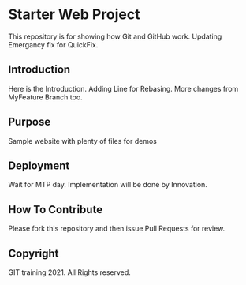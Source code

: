 # Starter Web Project

This repository is for showing how Git and GitHub work. Updating Emergancy fix for QuickFix.

## Introduction 
Here is the Introduction. Adding Line for Rebasing. More changes from MyFeature Branch too.

## Purpose
Sample website with plenty of files for demos

## Deployment 
Wait for MTP day. Implementation will be done by Innovation.

## How To Contribute

Please fork this repository and then issue Pull Requests for review.

## Copyright

GIT training 2021. All Rights reserved.